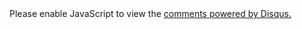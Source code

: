 <div class="page-blank">
    <div id="disqus_thread"></div>
    <script type="text/javascript">
        var disqus_shortname = 'matiasblog';
        (function() {
            var dsq = document.createElement('script'); dsq.type = 'text/javascript'; dsq.async = true;
            dsq.src = 'https://' + disqus_shortname + '.disqus.com/embed.js';
            (document.getElementsByTagName('head')[0] || document.getElementsByTagName('body')[0]).appendChild(dsq);
        })();
    </script>
    <noscript>
        Please enable JavaScript to view the <a href="https://disqus.com/?ref_noscript">comments powered by Disqus.</a>
    </noscript>
</div>
